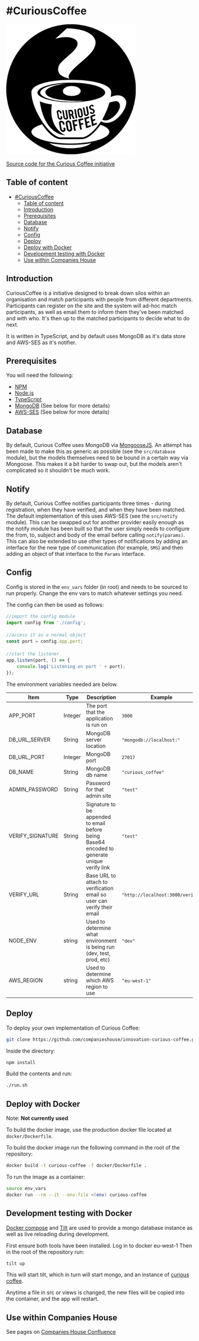 # #CuriousCoffee

![project logo](readme-images/curious-coffee.png)

[Source code for the Curious Coffee initiative](https://github.com/companieshouse/innovation-curious-coffee.git)

## Table of content

- [#CuriousCoffee](#curiouscoffee)
  - [Table of content](#table-of-content)
  - [Introduction](#introduction)
  - [Prerequisites](#prerequisites)
  - [Database](#database)
  - [Notify](#notify)
  - [Config](#config)
  - [Deploy](#deploy)
  - [Deploy with Docker](#deploy-with-docker)
  - [Development testing with Docker](#development-testing-with-docker)
  - [Use within Companies House](#use-within-companies-house)

## Introduction

CuriousCoffee is a initiative designed to break down silos within an organisation and match participants with people from different departments. Participants can register on the site and the system will ad-hoc match participants, as well as email them to inform them they've been matched and with who. It's then up to the matched participants to decide what to do next.

It is written in TypeScript, and by default uses MongoDB as it's data store and AWS-SES as it's notifier.

## Prerequisites

You will need the following:

- [NPM](https://www.npmjs.com/)
- [Node.js](https://nodejs.org/en/)
- [TypeScript](https://www.typescriptlang.org/)
- [MongoDB](https://www.mongodb.com/) (See below for more details)
- [AWS-SES](https://aws.amazon.com/ses/) (See below for more details)

## Database

By default, Curious Coffee uses MongoDB via [MongooseJS](https://mongoosejs.com/). An attempt has been made to make this as generic as possible (see the `src/database` module), but the models themselves need to be bound in a certain way via Mongoose. This makes it a bit harder to swap out, but the models aren't complicated so it shouldn't be much work.

## Notify

By default, Curious Coffee notifies participants three times - during registration, when they have verified, and when they have been matched. The default implementation of this uses AWS-SES (see the `src/notify` module). This can be swapped out for another provider easily enough as the notify module has been built so that the user simply needs to configure the from, to, subject and body of the email before calling `notify(params)`. This can also be extended to use other types of notifications by adding an interface for the new type of communication (for example, `SMS`) and then adding an object of that interface to the `Params` interface.

## Config

Config is stored in the `env_vars` folder (in root) and needs to be sourced to run properly. Change the env vars to match whatever settings you need.

The config can then be used as follows:

```javascript
//import the config module
import config from './config';

//access it as a normal object
const port = config.app.port;

//start the listener
app.listen(port, () => {
    console.log('Listening on port ' + port);
});
```

The environment variables needed are below.

| Item | Type | Description | Example |
| ---- | ---- | ---- | ----|
| APP_PORT | Integer | The port that the application is run on | `3000` |
| DB_URL_SERVER | String | MongoDB server location | `"mongodb://localhost:"` |
| DB_URL_PORT | Integer | MongoDB port | `27017` |
| DB_NAME | String | MongoDB db name | `"curious_coffee"` |
| ADMIN_PASSWORD | String | Password for that admin site | `"test"` |
| VERIFY_SIGNATURE | String | Signature to be appended to email before being Base64 encoded to generate unique verify link | `"test"` |
| VERIFY_URL | String | Base URL to attach to verification email so user can verify their email | `"http://localhost:3000/verify"` |
| NODE_ENV | string | Used to determine what environment is being run (dev, test, prod, etc) | `"dev"` |
| AWS_REGION | string | Used to determine which AWS region to use | `"eu-west-1"` |

## Deploy

To deploy your own implementation of Curious Coffee:

``` bash
git clone https://github.com/companieshouse/innovation-curious-coffee.git
```

Inside the directory:

``` bash
npm install
```

Build the contents and run:

``` bash
./run.sh
```

## Deploy with Docker

Note: **Not currently used**

To build the docker image, use the production docker file located at `docker/Dockerfile`.

To build the docker image run the following command in the root of the repository:

``` bash
docker build -t curious-coffee -f docker/Dockerfile . 
```

To run the image as a container:

``` bash
source env_vars
docker run --rm --it --env-file <(env) curious-coffee 
```

## Development testing with Docker

[Docker compose](https://docs.docker.com/compose/) and [Tilt](https://tilt.dev/) are used to provide a mongo database instance as well as live reloading during development.

First ensure both tools have been installed.
Log in to docker eu-west-1
Then in the root of the repository run:

``` bash
tilt up
```

This will start tilt, which in turn will start mongo, and an instance of [curious coffee](http://localhost:3000/).

Anytime a file in src or views is changed, the new files will be copied into the container, and the app will restart.

## Use within Companies House

See pages on [Companies House Confluence](https://companieshouse.atlassian.net/wiki/spaces/DEV/pages/778338309/CuriousCoffee)
